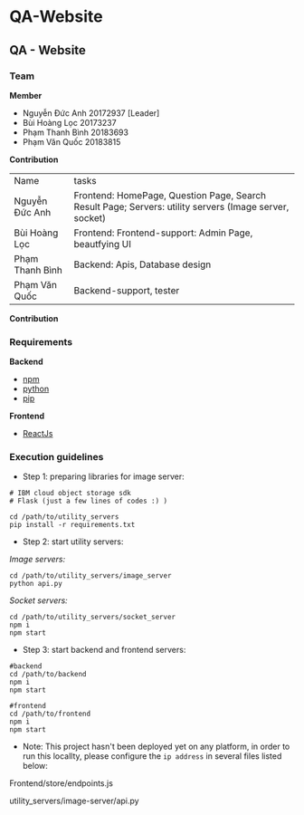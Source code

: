 # QA-Website

## QA - Website
### Team

**Member**

* Nguyễn Đức Anh 20172937 [Leader]
* Bùi Hoàng Lọc 20173237
* Phạm Thanh Bình 20183693
* Phạm Văn Quốc 20183815

**Contribution**

<table>
 <tr>
  <td>
   Name
   </td>
  <td>
   tasks
   </td>
 </tr>
 <tr>
  <td>
   Nguyễn Đức Anh
   </td>
  <td>
   Frontend: HomePage, Question Page, Search Result Page; Servers: utility servers (Image server, socket) 
   </td>
 </tr>
 
 
 <tr>
  <td>
   Bùi Hoàng Lọc
   </td>
  <td>
   Frontend: Frontend-support: Admin Page, beautfying UI
   </td>
 </tr>
 
 <tr>
  <td>
   Phạm Thanh Bình
   </td>
  <td>
   Backend: Apis, Database design
   </td>
 </tr>
 
 
 <tr>
  <td>
   Phạm Văn Quốc
   </td>
  <td>
   Backend-support, tester   </td>
 </tr>
 
 </table>


**Contribution**


### Requirements

**Backend**
 
* [npm](https://phoenixnap.com/kb/install-node-js-npm-on-windows)
* [python](https://www.python.org/)
* [pip](https://pypi.org/project/pip/)

**Frontend**

* [ReactJs](https://reactjs.org/docs/getting-started.html)



### Execution guidelines

* Step 1: preparing libraries for image server:
 
 ```
 # IBM cloud object storage sdk
 # Flask (just a few lines of codes :) )
 
 cd /path/to/utility_servers
 pip install -r requirements.txt

 ```
 
* Step 2: start utility servers:

*Image servers:*
 
```
cd /path/to/utility_servers/image_server
python api.py
```

*Socket servers:*


```
cd /path/to/utility_servers/socket_server
npm i
npm start
```

* Step 3: start backend and frontend servers:

```
#backend
cd /path/to/backend
npm i
npm start

#frontend
cd /path/to/frontend
npm i
npm start
```

* Note: This project hasn't been deployed yet on any platform, in order to run this locallty, please configure the `ip address` in several files listed below:

 Frontend/store/endpoints.js
 
 utility_servers/image-server/api.py 
